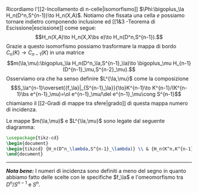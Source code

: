 Ricordiamo l'[[2-Incollamento di n-celle|isomorfismo]] $\Phi:\bigoplus_\la H_n(D^n,S^{n-1})\to H_n(X,A)$. Notiamo che fissata una cella $e$ possiamo tornare indietro componendo inclusione ed [[1&3 -Teorema di Escissione|escissione]] come segue:$$H_n(X,A)\to H_n(X,X\bs e)\to H_n(D^n,S^{n-1}).$$Grazie a questo isomorfismo possiamo trasformare la mappa di bordo $C_n(K)\to C_{n-1}(K)$ in una matrice $$m(\la,\mu):\bigoplus_\la H_n(D^n_\la,S^{n-1}_\la)\to \bigoplus_\mu H_{n-1}(D^{n-1}_\mu,S^{n-2}_\mu).$$Osserviamo ora che ha senso definire $L^{\la,\mu}$ come la composizione$$S_\la^{n-1}\overset{{f_\la}|_{S^{n-1}_\la}}{\to}K^{n-1}\to K^{n-1}/(K^{n-1}\bs e^{n-1}_\mu)=\ol e^{n-1}_\mu/\del e^{n-1}_\mu\cong S^{n-1}$$chiamiamo il [[2-Gradi di mappe tra sfere|grado]] di questa mappa numero di incidenza.

Le mappe $m(\la,\mu)$ e $L^{\la,\mu}$ sono legate dal seguente diagramma:

```tikz 
\usepackage{tikz-cd} 
\begin{document} 
\begin{tikzcd} {H_n(D^n_\lambda,S^{n-1}_\lambda)} \\ & {H_n(K^n,K^{n-1})} &&& {H_{n-1}(D^{n-1}_\mu,S^{n-2}_\mu)} \\ & {H_{n-1}(K^{n-1})} & {H_{n-1}(K^{n-1},K^{n-2})} & {H_{n-1}(K^{n-1},K^{n-1}\setminus e_\mu^{n-1})} \\ {\widetilde H_{n-1}(S^{n-1}_\lambda)} &&& {\widetilde H_{n-1}(K^{n-1}/(K^{n-1}\setminus e^{n-1}_\mu))} \\ &&&& {\widetilde H_{n-1}(S^{n-1})} \arrow["\partial"', from=1-1, to=4-1] \arrow["\Phi", from=1-1, to=2-2] \arrow["\partial", from=2-2, to=3-2] \arrow["{\subseteq_\ast}", from=4-1, to=3-2] \arrow["{\subseteq_\ast}"', from=3-2, to=3-3] \arrow["{\subseteq_\ast}"', from=3-3, to=3-4] \arrow["{p_\ast}", from=3-4, to=4-4] \arrow["esc"', from=3-4, to=2-5] \arrow["{p_\ast}", from=2-5, to=5-5] \arrow["esc", from=4-4, to=5-5] \arrow["{L^{\lambda,\mu}}", from=4-1, to=5-5] \arrow["{m(\lambda,\mu)}", from=1-1, to=2-5] \arrow["\Phi"', from=2-5, to=3-3] \arrow["{d_n}", from=2-2, to=3-3] \end{tikzcd}
\end{document}
```

---
***Nota bene:*** I numeri di incidenza sono definiti a meno del segno in quanto abbiamo fatto delle scelte con le specifiche $f_\la$ e l'omeomorfismo tra $D^n/S^{n-1}$ e $S^n$.